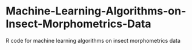 # Machine-Learning-Algorithms-on-Insect-Morphometrics-Data
R code for machine learning algorithms on insect morphometrics data
